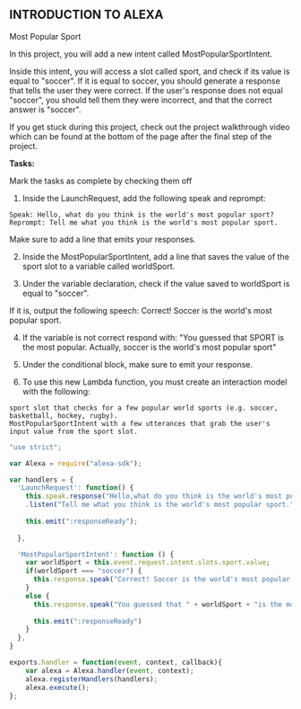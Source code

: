 ## INTRODUCTION TO ALEXA

Most Popular Sport

In this project, you will add a new intent called MostPopularSportIntent.

Inside this intent, you will access a slot called sport, and check if its value is equal to "soccer". If it is equal to soccer, you should generate a response that tells the user they were correct. If the user's response does not equal "soccer", you should tell them they were incorrect, and that the correct answer is "soccer".

If you get stuck during this project, check out the project walkthrough video which can be found at the bottom of the page after the final step of the project.

**Tasks:**

Mark the tasks as complete by checking them off

1. Inside the LaunchRequest, add the following speak and reprompt:
```
Speak: Hello, what do you think is the world's most popular sport?
Reprompt: Tell me what you think is the world's most popular sport.
```
Make sure to add a line that emits your responses.

2. Inside the MostPopularSportIntent, add a line that saves the value of the sport slot to a variable called worldSport.

3. Under the variable declaration, check if the value saved to worldSport is equal to "soccer".

If it is, output the following speech: Correct! Soccer is the world's most popular sport.

4. If the variable is not correct respond with: "You guessed that SPORT is the most popular. Actually, soccer is the world's most popular sport"

5. Under the conditional block, make sure to emit your response.

6. To use this new Lambda function, you must create an interaction model with the following:
```
sport slot that checks for a few popular world sports (e.g. soccer, basketball, hockey, rugby).
MostPopularSportIntent with a few utterances that grab the user's input value from the sport slot.
```
```js
"use strict";

var Alexa = require("alexa-sdk");

var handlers = {
  'LaunchRequest': function() {
    this.speak.response("Hello,what do you think is the world's most popular sport?")
    .listen("Tell me what you think is the world's most popular sport.");
    
    this.emit(":responseReady");
    
  },

  'MostPopularSportIntent': function () {
    var worldSport = this.event.request.intent.slots.sport.value;
    if(worldSport === "soccer") {
      this.response.speak("Correct! Soccer is the world's most popular sport.");
    }
    else {
      this.response.speak("You guessed that " + worldSport + "is the most popular. Actually, soccer is the world's most popular sport");
      
      this.emit(":responseReady")
    }
  },
}

exports.handler = function(event, context, callback){
    var alexa = Alexa.handler(event, context);
    alexa.registerHandlers(handlers);
    alexa.execute();
};
```
